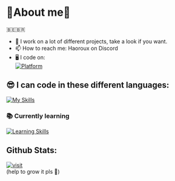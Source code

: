 # 🔎About me🔎

🇧🇪🇧🇷
- 🔭 I work on a lot of different projects, take a look if you want.
- 📫 How to reach me: Haoroux on Discord
- 🖥 I code on:  
[![Platform](https://skillicons.dev/icons?i=linux,debian,windows,raspberrypi)](https://skillicons.dev)  


## 😎 I can code in these different languages:  

[![My Skills](https://skillicons.dev/icons?i=vscode,discord,python,bots,js,html,css,cs,cpp,arduino,raspberrypi,unity)](https://skillicons.dev)    

### 📚 **Currently learning**

[![Learning Skills](https://skillicons.dev/icons?i=blender,lua,godot)](https://skillicons.dev)


## Github Stats:  

[![visit](https://visitcount.itsvg.in/api?id=Haoroux&label=Profile%20Views&color=1&icon=0&pretty=false)](https://visitcount.itsvg.in)  
(help to grow it pls 🥺)
